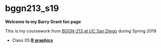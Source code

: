 # bggn213_s19

**Welcome to my Barry Grant fan page**

This is my coursework from [BGGN-213 at UC San Diego](https://bioboot.github.io/bggn213_S19/) during Spring 2019


- Class 05:[**R graphics**](https://github.com/tianii/bggn213_s19/blob/master/class05/Day05.md)

